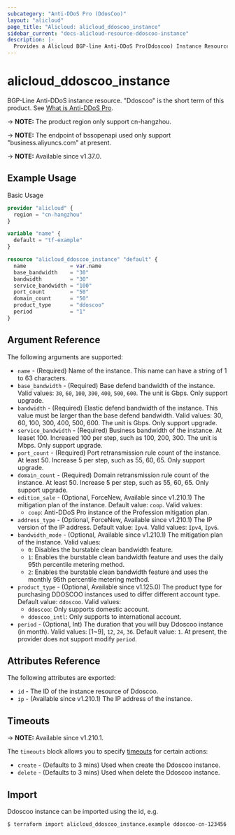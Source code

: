 ```yaml
---
subcategory: "Anti-DDoS Pro (DdosCoo)"
layout: "alicloud"
page_title: "Alicloud: alicloud_ddoscoo_instance"
sidebar_current: "docs-alicloud-resource-ddoscoo-instance"
description: |-
  Provides a Alicloud BGP-line Anti-DDoS Pro(Ddoscoo) Instance Resource.
---
```


# alicloud_ddoscoo_instance

BGP-Line Anti-DDoS instance resource. "Ddoscoo" is the short term of this product. See [What is Anti-DDoS Pro](https://www.alibabacloud.com/help/en/ddos-protection/latest/create-an-anti-ddos-pro-or-anti-ddos-premium-instance-by-calling-an-api-operation).

-> **NOTE:** The product region only support cn-hangzhou.

-> **NOTE:** The endpoint of bssopenapi used only support "business.aliyuncs.com" at present.

-> **NOTE:** Available since v1.37.0.

## Example Usage

Basic Usage

```terraform
provider "alicloud" {
  region = "cn-hangzhou"
}

variable "name" {
  default = "tf-example"
}

resource "alicloud_ddoscoo_instance" "default" {
  name              = var.name
  base_bandwidth    = "30"
  bandwidth         = "30"
  service_bandwidth = "100"
  port_count        = "50"
  domain_count      = "50"
  product_type      = "ddoscoo"
  period            = "1"
}
```

## Argument Reference

The following arguments are supported:

* `name` - (Required) Name of the instance. This name can have a string of 1 to 63 characters.
* `base_bandwidth` - (Required) Base defend bandwidth of the instance. Valid values: `30`, `60`, `100`, `300`, `400`, `500`, `600`. The unit is Gbps. Only support upgrade.
* `bandwidth` - (Required) Elastic defend bandwidth of the instance. This value must be larger than the base defend bandwidth. Valid values: 30, 60, 100, 300, 400, 500, 600. The unit is Gbps. Only support upgrade.
* `service_bandwidth` - (Required) Business bandwidth of the instance. At leaset 100. Increased 100 per step, such as 100, 200, 300. The unit is Mbps. Only support upgrade.
* `port_count` - (Required) Port retransmission rule count of the instance. At least 50. Increase 5 per step, such as 55, 60, 65. Only support upgrade.
* `domain_count` - (Required) Domain retransmission rule count of the instance. At least 50. Increase 5 per step, such as 55, 60, 65. Only support upgrade.
* `edition_sale` - (Optional, ForceNew, Available since v1.210.1) The mitigation plan of the instance. Default value: `coop`. Valid values:
  - `coop`: Anti-DDoS Pro instance of the Profession mitigation plan.
* `address_type` - (Optional, ForceNew, Available since v1.210.1) The IP version of the IP address. Default value: `Ipv4`. Valid values: `Ipv4`, `Ipv6`.
* `bandwidth_mode` - (Optional, Available since v1.210.1) The mitigation plan of the instance. Valid values:
  - `0`: Disables the burstable clean bandwidth feature.
  - `1`: Enables the burstable clean bandwidth feature and uses the daily 95th percentile metering method.
  - `2`: Enables the burstable clean bandwidth feature and uses the monthly 95th percentile metering method.
* `product_type` - (Optional, Available since v1.125.0) The product type for purchasing DDOSCOO instances used to differ different account type. Default value: `ddoscoo`. Valid values:
  - `ddoscoo`: Only supports domestic account.
  - `ddoscoo_intl`: Only supports to international account.
* `period` - (Optional, Int) The duration that you will buy Ddoscoo instance (in month). Valid values: [1~9], `12`, `24`, `36`. Default value: `1`. At present, the provider does not support modify `period`.

## Attributes Reference

The following attributes are exported:

* `id` - The ID of the instance resource of Ddoscoo.
* `ip` - (Available since v1.210.1) The IP address of the instance.

## Timeouts

-> **NOTE:** Available since v1.210.1.

The `timeouts` block allows you to specify [timeouts](https://www.terraform.io/docs/configuration-0-11/resources.html#timeouts) for certain actions:

* `create` - (Defaults to 3 mins) Used when create the Ddoscoo instance.
* `delete` - (Defaults to 3 mins) Used when delete the Ddoscoo instance.

## Import

Ddoscoo instance can be imported using the id, e.g.

```shell
$ terraform import alicloud_ddoscoo_instance.example ddoscoo-cn-123456
```
